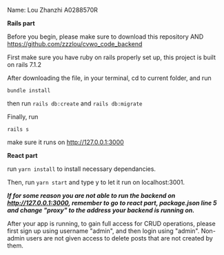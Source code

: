 Name: Lou Zhanzhi A0288570R

**Rails part**

Before you begin, please make sure to download this repository AND https://github.com/zzzlou/cvwo_code_backend 

First make sure you have ruby on rails properly set up, this project is built on rails 7.1.2

After downloading the file, in your terminal, cd to current folder, and run

```bundle install```

then run 
```rails db:create```
and 
```rails db:migrate```

Finally, run 

```rails s```

make sure it runs on http://127.0.0.1:3000

**React part**

run 
```yarn install```
to install necessary dependancies.

Then, run 
```yarn start``` 
and type y to let it run on localhost:3001.

***If for some reason you are not able to run the backend on http://127.0.0.1:3000, remember to go to react part, package.json line 5 and change "proxy" to the address your backend is running on.***

After your app is running, to gain full access for CRUD operations, please first sign up using username "admin", and then login using "admin". Non-admin users are not given access to delete posts that are not created by them.

